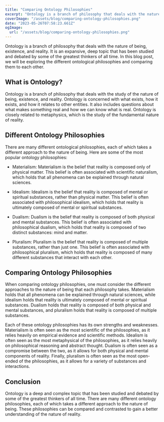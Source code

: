 ```yaml
---
title: "Comparing Ontology Philosophies"
excerpt: "Ontology is a branch of philosophy that deals with the nature of being, existence, and reality. It is an expansive, deep topic that has been studied and debated by some of the greatest thinkers of all time."
coverImage: "/assets/blog/comparing-ontology-philosophies.png"
date: "2023-05-26T07:58:23.661Z"
ogImage:
  url: "/assets/blog/comparing-ontology-philosophies.png"
---
```


Ontology is a branch of philosophy that deals with the nature of being, existence, and reality. It is an expansive, deep topic that has been studied and debated by some of the greatest thinkers of all time. In this blog post, we will be exploring the different ontological philosophies and comparing them to each other. 

## What is Ontology?

Ontology is a branch of philosophy that deals with the study of the nature of being, existence, and reality. Ontology is concerned with what exists, how it exists, and how it relates to other entities. It also includes questions about what makes something real and how we can know what is real. Ontology is closely related to metaphysics, which is the study of the fundamental nature of reality. 

## Different Ontology Philosophies

There are many different ontological philosophies, each of which takes a different approach to the nature of being. Here are some of the most popular ontology philosophies: 

* Materialism: Materialism is the belief that reality is composed only of physical matter. This belief is often associated with scientific naturalism, which holds that all phenomena can be explained through natural sciences. 

* Idealism: Idealism is the belief that reality is composed of mental or spiritual substances, rather than physical matter. This belief is often associated with philosophical idealism, which holds that reality is ultimately composed of mental or spiritual substances. 

* Dualism: Dualism is the belief that reality is composed of both physical and mental substances. This belief is often associated with philosophical dualism, which holds that reality is composed of two distinct substances: mind and matter. 

* Pluralism: Pluralism is the belief that reality is composed of multiple substances, rather than just one. This belief is often associated with philosophical pluralism, which holds that reality is composed of many different substances that interact with each other.

## Comparing Ontology Philosophies

When comparing ontology philosophies, one must consider the different approaches to the nature of being that each philosophy takes. Materialism holds that all phenomena can be explained through natural sciences, while idealism holds that reality is ultimately composed of mental or spiritual substances. Dualism holds that reality is composed of both physical and mental substances, and pluralism holds that reality is composed of multiple substances. 

Each of these ontology philosophies has its own strengths and weaknesses. Materialism is often seen as the most scientific of the philosophies, as it relies heavily on empirical evidence and scientific methods. Idealism is often seen as the most metaphysical of the philosophies, as it relies heavily on philosophical reasoning and abstract thought. Dualism is often seen as a compromise between the two, as it allows for both physical and mental components of reality. Finally, pluralism is often seen as the most open-ended of the philosophies, as it allows for a variety of substances and interactions.

## Conclusion

Ontology is a deep and complex topic that has been studied and debated by some of the greatest thinkers of all time. There are many different ontology philosophies, each of which takes a different approach to the nature of being. These philosophies can be compared and contrasted to gain a better understanding of the nature of reality.
